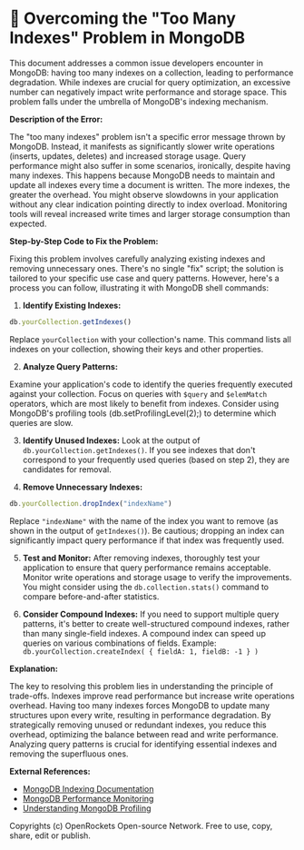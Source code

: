 # 🐞 Overcoming the "Too Many Indexes" Problem in MongoDB


This document addresses a common issue developers encounter in MongoDB: having too many indexes on a collection, leading to performance degradation.  While indexes are crucial for query optimization, an excessive number can negatively impact write performance and storage space.  This problem falls under the umbrella of MongoDB's indexing mechanism.


**Description of the Error:**

The "too many indexes" problem isn't a specific error message thrown by MongoDB. Instead, it manifests as significantly slower write operations (inserts, updates, deletes) and increased storage usage. Query performance might also suffer in some scenarios, ironically, despite having many indexes. This happens because MongoDB needs to maintain and update all indexes every time a document is written.  The more indexes, the greater the overhead.  You might observe slowdowns in your application without any clear indication pointing directly to index overload.  Monitoring tools will reveal increased write times and larger storage consumption than expected.


**Step-by-Step Code to Fix the Problem:**

Fixing this problem involves carefully analyzing existing indexes and removing unnecessary ones.  There's no single "fix" script; the solution is tailored to your specific use case and query patterns.  However, here's a process you can follow, illustrating it with MongoDB shell commands:

1. **Identify Existing Indexes:**

```javascript
db.yourCollection.getIndexes()
```
Replace `yourCollection` with your collection's name. This command lists all indexes on your collection, showing their keys and other properties.

2. **Analyze Query Patterns:**

Examine your application's code to identify the queries frequently executed against your collection.  Focus on queries with `$query` and `$elemMatch` operators, which are most likely to benefit from indexes.  Consider using MongoDB's profiling tools (db.setProfilingLevel(2);) to determine which queries are slow.

3. **Identify Unused Indexes:**  Look at the output of `db.yourCollection.getIndexes()`. If you see indexes that don't correspond to your frequently used queries (based on step 2), they are candidates for removal.

4. **Remove Unnecessary Indexes:**

```javascript
db.yourCollection.dropIndex("indexName") 
```
Replace `"indexName"` with the name of the index you want to remove (as shown in the output of `getIndexes()`).   Be cautious;  dropping an index can significantly impact query performance if that index was frequently used.

5. **Test and Monitor:**  After removing indexes, thoroughly test your application to ensure that query performance remains acceptable. Monitor write operations and storage usage to verify the improvements.  You might consider using the `db.collection.stats()` command to compare before-and-after statistics.

6. **Consider Compound Indexes:** If you need to support multiple query patterns, it's better to create well-structured compound indexes, rather than many single-field indexes.   A compound index can speed up queries on various combinations of fields. Example: `db.yourCollection.createIndex( { fieldA: 1, fieldB: -1 } )`


**Explanation:**

The key to resolving this problem lies in understanding the principle of trade-offs.  Indexes improve read performance but increase write operations overhead.  Having too many indexes forces MongoDB to update many structures upon every write, resulting in performance degradation.  By strategically removing unused or redundant indexes, you reduce this overhead, optimizing the balance between read and write performance.  Analyzing query patterns is crucial for identifying essential indexes and removing the superfluous ones.


**External References:**

* [MongoDB Indexing Documentation](https://www.mongodb.com/docs/manual/indexes/)
* [MongoDB Performance Monitoring](https://www.mongodb.com/docs/manual/administration/monitoring/)
* [Understanding MongoDB Profiling](https://www.mongodb.com/docs/manual/reference/method/db.setProfilingLevel/)


Copyrights (c) OpenRockets Open-source Network. Free to use, copy, share, edit or publish.

